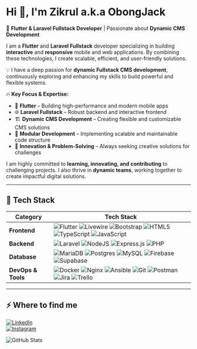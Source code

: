 # Hi 👋, I'm Zikrul a.k.a ObongJack
🚀 **Flutter & Laravel Fullstack Developer** | Passionate about **Dynamic CMS Development**

I am a **Flutter** and **Laravel Fullstack** developer specializing in building **interactive** and **responsive** mobile and web applications. By combining these technologies, I create scalable, efficient, and user-friendly solutions.

💡 I have a deep passion for **dynamic Fullstack CMS development**, continuously exploring and enhancing my skills to build powerful and flexible systems.

🔥 **Key Focus & Expertise:**  
- 📱 **Flutter** – Building high-performance and modern mobile apps  
- 🌐 **Laravel Fullstack** – Robust backend and interactive frontend  
- 🏗️ **Dynamic CMS Development** – Creating flexible and customizable CMS solutions  
- 🚀 **Modular Development** – Implementing scalable and maintainable code structure  
- 🎯 **Innovation & Problem-Solving** – Always seeking creative solutions for challenges  

I am highly committed to **learning, innovating, and contributing** to challenging projects. I also thrive in **dynamic teams**, working together to create impactful digital solutions.

---

## 🚀 Tech Stack

| **Category**       | **Tech Stack** |
|--------------------|---------------|
| **Frontend**      | ![Flutter](https://img.shields.io/badge/Flutter-%2302569B.svg?style=for-the-badge&logo=Flutter&logoColor=white) ![Livewire](https://img.shields.io/badge/livewire-%234e56a6.svg?style=for-the-badge&logo=livewire&logoColor=white) ![Bootstrap](https://img.shields.io/badge/bootstrap-%238511FA.svg?style=for-the-badge&logo=bootstrap&logoColor=white) ![HTML5](https://img.shields.io/badge/html5-%23E34F26.svg?style=for-the-badge&logo=html5&logoColor=white) ![TypeScript](https://img.shields.io/badge/typescript-%23007ACC.svg?style=for-the-badge&logo=typescript&logoColor=white) ![JavaScript](https://img.shields.io/badge/javascript-%23323330.svg?style=for-the-badge&logo=javascript&logoColor=%23F7DF1E) |
| **Backend**       | ![Laravel](https://img.shields.io/badge/laravel-%23FF2D20.svg?style=for-the-badge&logo=laravel&logoColor=white) ![NodeJS](https://img.shields.io/badge/node.js-6DA55F?style=for-the-badge&logo=node.js&logoColor=white) ![Express.js](https://img.shields.io/badge/express.js-%23404d59.svg?style=for-the-badge&logo=express&logoColor=%2361DAFB) ![PHP](https://img.shields.io/badge/php-%23777BB4.svg?style=for-the-badge&logo=php&logoColor=white) |
| **Database**      | ![MariaDB](https://img.shields.io/badge/MariaDB-003545?style=for-the-badge&logo=mariadb&logoColor=white) ![Postgres](https://img.shields.io/badge/postgres-%23316192.svg?style=for-the-badge&logo=postgresql&logoColor=white) ![MySQL](https://img.shields.io/badge/mysql-4479A1.svg?style=for-the-badge&logo=mysql&logoColor=white) ![Firebase](https://img.shields.io/badge/firebase-%23039BE5.svg?style=for-the-badge&logo=firebase) ![Supabase](https://img.shields.io/badge/Supabase-3ECF8E?style=for-the-badge&logo=supabase&logoColor=white) |
| **DevOps & Tools** | ![Docker](https://img.shields.io/badge/docker-%230db7ed.svg?style=for-the-badge&logo=docker&logoColor=white) ![Nginx](https://img.shields.io/badge/nginx-%23009639.svg?style=for-the-badge&logo=nginx&logoColor=white) ![Ansible](https://img.shields.io/badge/ansible-%231A1918.svg?style=for-the-badge&logo=ansible&logoColor=white) ![Git](https://img.shields.io/badge/git-%23F05033.svg?style=for-the-badge&logo=git&logoColor=white) ![Postman](https://img.shields.io/badge/Postman-FF6C37?style=for-the-badge&logo=postman&logoColor=white) ![Jira](https://img.shields.io/badge/jira-%230A0FFF.svg?style=for-the-badge&logo=jira&logoColor=white) ![Trello](https://img.shields.io/badge/Trello-%23026AA7.svg?style=for-the-badge&logo=Trello&logoColor=white) |

---

## ⚡️ Where to find me  
[![LinkedIn](https://img.shields.io/badge/LinkedIn-Profile-blue?style=for-the-badge&logo=linkedin)](https://www.linkedin.com/in/muhammad-zikrullah/)  
[![Instagram](https://img.shields.io/badge/Instagram-Profile-%23F35369?style=for-the-badge&logo=instagram)](https://www.instagram.com/bgjek__)  

![GitHub Stats](https://github-readme-stats.vercel.app/api/top-langs?username=Zikruljack&show_icons=true&locale=en&layout=compact)
